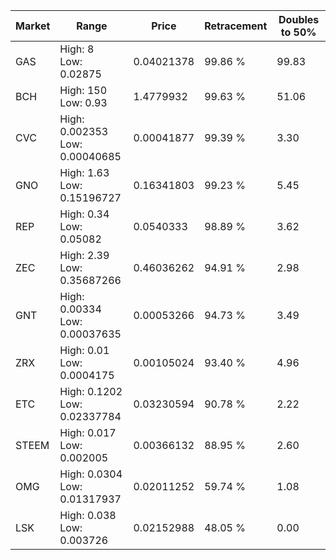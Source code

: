 | Market | Range | Price| Retracement | Doubles to 50% |
| --- | --- | --- | --- | --- |
| GAS | High: 8<br />Low: 0.02875 | 0.04021378 | 99.86 % | 99.83 |
| BCH | High: 150<br />Low: 0.93 | 1.4779932 | 99.63 % | 51.06 |
| CVC | High: 0.002353<br />Low: 0.00040685 | 0.00041877 | 99.39 % | 3.30 |
| GNO | High: 1.63<br />Low: 0.15196727 | 0.16341803 | 99.23 % | 5.45 |
| REP | High: 0.34<br />Low: 0.05082 | 0.0540333 | 98.89 % | 3.62 |
| ZEC | High: 2.39<br />Low: 0.35687266 | 0.46036262 | 94.91 % | 2.98 |
| GNT | High: 0.00334<br />Low: 0.00037635 | 0.00053266 | 94.73 % | 3.49 |
| ZRX | High: 0.01<br />Low: 0.0004175 | 0.00105024 | 93.40 % | 4.96 |
| ETC | High: 0.1202<br />Low: 0.02337784 | 0.03230594 | 90.78 % | 2.22 |
| STEEM | High: 0.017<br />Low: 0.002005 | 0.00366132 | 88.95 % | 2.60 |
| OMG | High: 0.0304<br />Low: 0.01317937 | 0.02011252 | 59.74 % | 1.08 |
| LSK | High: 0.038<br />Low: 0.003726 | 0.02152988 | 48.05 % | 0.00 |
